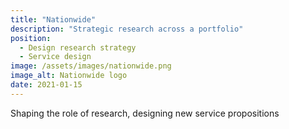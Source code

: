 ```yaml
---
title: "Nationwide"
description: "Strategic research across a portfolio"
position:
  - Design research strategy 
  - Service design
image: /assets/images/nationwide.png
image_alt: Nationwide logo
date: 2021-01-15
---
```


Shaping the role of research, designing new service propositions
